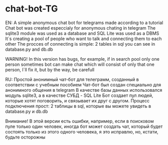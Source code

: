 # chat-bot-TG
EN: A simple anonymous chat bot for telegrams made according to a tutorial
Chat bot was created especcialy for anonymous chating in telegram
The sqlite3 module was used as a database and SQL Lite was used as a DBMS
It`s creating a pool of people who want to talk and connecting them to each other
The procces of connecting is simple: 2 tables in sql you can see in database.py and db.db

WARNING!
In this version has bugs, for example, if in search pool only one person sometimes bot can make
chat which will consist of only that one person, I`ll fix it, but by the way, be carefull

RU: Простой анонимный чат-бот для телеграмм, созданный в соответствии с учебным пособием
Чат-бот был создан специально для анонимного общения в telegram
В качестве базы данных использовался модуль sqlite3, а в качестве СУБД - SQL Lite
Бот создает пул людей, которые хотят поговорить, и связывает их друг с другом.
Процесс подключения прост: 2 таблицы в sql, которые вы можете увидеть в database.py и db.db

Внимание!
В этой версии есть ошибки, например, если в поисковом пуле только один человек, иногда бот может создать
чат, который будет состоять только из этого одного человека, я это исправлю, но, кстати, будьте осторожны

